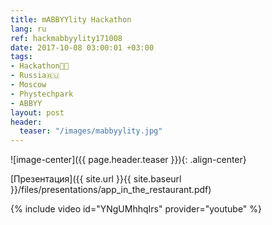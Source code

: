 ```yaml
---
title: mABBYYlity Hackathon
lang: ru
ref: hackmabbyylity171008
date: 2017-10-08 03:00:01 +03:00
tags:
- Hackathon👨‍💻
- Russia🇷🇺
- Moscow
- Phystechpark
- ABBYY
layout: post
header:
  teaser: "/images/mabbyylity.jpg"
---
```


![image-center]({{ page.header.teaser }}){: .align-center}

[Презентация]({{ site.url }}{{ site.baseurl }}/files/presentations/app_in_the_restaurant.pdf)

{% include video id="YNgUMhhqIrs" provider="youtube" %}
